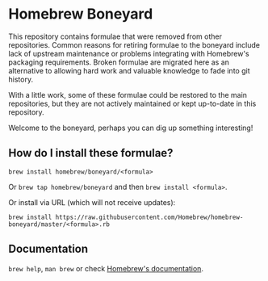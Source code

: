 # Homebrew Boneyard
This repository contains formulae that were removed from other repositories.
Common reasons for retiring formulae to the boneyard include lack of upstream
maintenance or problems integrating with Homebrew's packaging requirements.
Broken formulae are migrated here as an alternative to allowing hard work and
valuable knowledge to fade into git history.

With a little work, some of these formulae could be restored to the main
repositories, but they are not actively maintained or kept up-to-date in this
repository.

Welcome to the boneyard, perhaps you can dig up something interesting!

## How do I install these formulae?
`brew install homebrew/boneyard/<formula>`

Or `brew tap homebrew/boneyard` and then `brew install <formula>`.

Or install via URL (which will not receive updates):

```
brew install https://raw.githubusercontent.com/Homebrew/homebrew-boneyard/master/<formula>.rb
```

## Documentation
`brew help`, `man brew` or check [Homebrew's documentation](https://github.com/Homebrew/brew/blob/master/docs/README.md).
